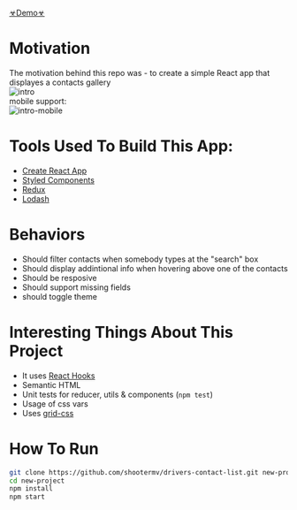 [☣︎Demo☣︎](http://shootermv.github.io/drivers-contact-list/)  

# Motivation
The motivation behind this repo was - to create a simple React app that displayes a contacts gallery   
![intro](https://raw.githubusercontent.com/shootermv/drivers-contact-list/master/screen.png?raw=true)  
mobile support:  
![intro-mobile](https://raw.githubusercontent.com/shootermv/drivers-contact-list/master/screen-mobile.png?raw=true)  

# Tools Used To Build This App:  
- [Create React App](https://reactjs.org/docs/create-a-new-react-app.html)
- [Styled Components](https://styled-components.com/)
- [Redux](https://redux.js.org/)
- [Lodash](https://lodash.com/)

# Behaviors
* Should filter contacts when somebody types at the "search" box
* Should display addintional info when hovering above one of the contacts
* Should be resposive
* Should support missing fields
* should toggle theme

# Interesting Things About This Project
* It uses [React Hooks](https://reactjs.org/docs/hooks-intro.html)
* Semantic HTML
* Unit tests for reducer, utils & components  (```npm test```)
* Usage of css vars
* Uses [grid-css](https://css-tricks.com/snippets/css/complete-guide-grid/)

# How To Run
 ```bash
git clone https://github.com/shootermv/drivers-contact-list.git new-project
cd new-project
npm install
npm start
```        